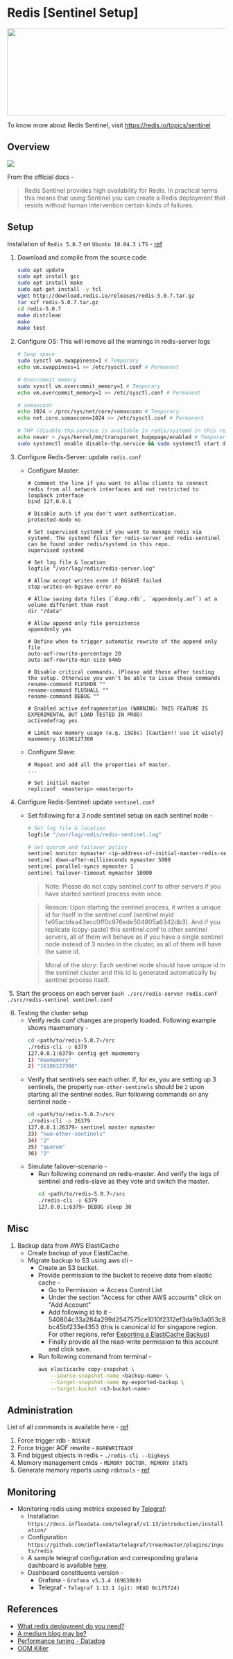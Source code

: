 # Redis [Sentinel Setup]
<img src="https://github.com/abhishektripathi24/platform-setup/blob/master/redis/images/redis-logo.png" width="600" height="200"/>

To know more about Redis Sentinel, visit https://redis.io/topics/sentinel

## Overview
![](images/sentinel-combined.png)

From the official docs -

> Redis Sentinel provides high availability for Redis. In practical terms this means that using Sentinel you can create a Redis deployment that resists without human intervention certain kinds of failures.

## Setup
Installation of `Redis 5.0.7` on `Ubuntu 18.04.3 LTS` - [ref](https://github.com/antirez/redis)

1. Download and compile from the source code
    ```bash
    sudo apt update
    sudo apt install gcc
    sudo apt install make
    sudo apt-get install -y tcl
    wget http://download.redis.io/releases/redis-5.0.7.tar.gz
    tar xzf redis-5.0.7.tar.gz
    cd redis-5.0.7
    make distclean
    make
    make test
    ```

2. Configure OS: This will remove all the warnings in redis-server logs
    ```bash
    # Swap space
    sudo sysctl vm.swappiness=1 # Temporary
    echo vm.swappiness=1 >> /etc/sysctl.conf # Permanent
    
    # Overcommit memory
    sudo sysctl vm.overcommit_memory=1 # Temporary
    echo vm.overcommit_memory=1 >> /etc/sysctl.conf # Permanent
 
    # somaxconn
    echo 1024 > /proc/sys/net/core/somaxconn # Temporary
    echo net.core.somaxconn=1024 >> /etc/sysctl.conf # Permanent

    # THP (disable-thp.service is available in redis/systemd in this repo or refer - https://www.stephenrlang.com/2018/01/disabling-transparent-huge-pages-in-linux/)
    echo never > /sys/kernel/mm/transparent_hugepage/enabled # Temporary
    sudo systemctl enable disable-thp.service && sudo systemctl start disable-thp.service # Permanent
    ```

3. Configure Redis-Server: update `redis.conf`
    * Configure Master: 
        ```
        # Comment the line if you want to allow clients to connect redis from all network interfaces and not restricted to loopback interface
        bind 127.0.0.1
        
        # Disable auth if you don't want authentication.
        protected-mode no

        # Set supervised systemd if you want to manage redis via systemd. The systemd files for redis-server and redis-sentinel can be found under redis/systemd in this repo.
        supervised systemd

        # Set log file & location
        logfile "/var/log/redis/redis-server.log"

        # Allow accept writes even if BGSAVE failed
        stop-writes-on-bgsave-error no

        # Allow saving data files (`dump.rdb`, `appendonly.aof`) at a volume different than root
        dir "/data"

        # Allow append only file persistence
        appendonly yes

        # Define when to trigger automatic rewrite of the append only file
        auto-aof-rewrite-percentage 20
        auto-aof-rewrite-min-size 64mb
        
        # Disable critical commands. (Please add these after testing the setup. Otherwise you won't be able to issue these commands
        rename-command FLUSHDB ""
        rename-command FLUSHALL ""
        rename-command DEBUG ""
        
        # Enabled active defragmentation (WARNING: THIS FEATURE IS EXPERIMENTAL BUT LOAD TESTED IN PROD)
        activedefrag yes 
        
        # Limit max memory usage (e.g. 15Gbs) [Caution!! use it wisely]
        maxmemory 16106127360 
        ```
    * Configure Slave:
        ```
        # Repeat and add all the properties of master.
        ...
  
        # Set initial master 
        replicaof  <masterip> <masterport>
        ```

4. Configure Redis-Sentinel: update `sentinel.conf`
    * Set following for a 3 node sentinel setup on each sentinel node -
        ```bash
        # Set log file & location      
        logfile "/var/log/redis/redis-sentinel.log"
        
        # Set quorum and failover policy
        sentinel monitor mymaster <ip-address-of-initial-master-redis-server> 6379 2
        sentinel down-after-milliseconds mymaster 5000
        sentinel parallel-syncs mymaster 1
        sentinel failover-timeout mymaster 10000
        ```
        > Note: Please do not copy sentinel.conf to other servers if you have started sentinel process even once. 
        
        > Reason: Upon starting the sentinel process, it writes a unique id for itself in the sentinel.conf (sentinel myid 1e05acbfea43ecc0ff0c976ede504805a6342db3). And if you replicate (copy-paste) this sentinel.conf to other sentinel servers, all of them will behave as if you have a single sentinel node instead of 3 nodes in the cluster, as all of them will have the same id.
        
        > Moral of the story: Each sentinel node should have unique id in the sentinel cluster and this id is generated automatically by sentinel process itself.

`5. Start the process on each server
    ```bash
    ./src/redis-server redis.conf
    ./src/redis-sentinel sentinel.conf
    ```
   
6. Testing the cluster setup
    * Verify redis conf changes are properly loaded. Following example shows maxmemory - 
        ```bash
        cd <path/to/redis-5.0.7>/src
        ./redis-cli -p 6379
        127.0.0.1:6379> config get maxmemory
        1) "maxmemory"
        2) "16106127360"
        ```
    * Verify that sentinels see each other. If, for ex, you are setting up 3 sentinels, the property `num-other-sentinels` should be `2` upon starting all the sentinel nodes. Run following commands on any sentinel node - 
        ```bash
        cd <path/to/redis-5.0.7>/src
        ./redis-cli -p 26379
        127.0.0.1:26379> sentinel master mymaster
        33) "num-other-sentinels"
        34) "2"
        35) "quorum"
        36) "2"
        ```
    * Simulate failover-scenario -
        * Run following command on redis-master. And verify the logs of sentinel and redis-slave as they vote and switch the master.
            ```bash
            cd <path/to/redis-5.0.7>/src
            ./redis-cli -p 6379 
            127.0.0.1:6379> DEBUG sleep 30
            ```

## Misc
1. Backup data from AWS ElastiCache
    * Create backup of your ElastiCache.
    * Migrate backup to S3 using aws cli -
        * Create an S3 bucket.
        * Provide permission to the bucket to receive data from elastic cache -
            * Go to Permission -> Access Control List
            * Under the section "Access for other AWS accounts" click on "Add Account"
            * Add following id to it - 540804c33a284a299d2547575ce1010f2312ef3da9b3a053c8bc45bf233e4353 (this is canonical id for singapore region. For other regions, refer [Exporting a ElastiCache Backup](https://docs.aws.amazon.com/AmazonElastiCache/latest/red-ug/backups-exporting.html))
            * Finally provide all the read-write permission to this account and click save.
        * Run following command from terminal - 
            ```bash
            aws elasticache copy-snapshot \
                --source-snapshot-name <backup-name> \
                --target-snapshot-name my-exported-backup \
                --target-bucket <s3-bucket-name>
            ```

## Administration
List of all commands is available here - [ref](https://redis.io/commands)
1. Force trigger rdb - `BGSAVE`
2. Force trigger AOF rewrite - `BGREWRITEAOF`
3. Find biggest objects in redis - `./redis-cli --bigkeys`
4. Memory management cmds - `MEMORY DOCTOR, MEMORY STATS`
5. Generate memory reports using `rdbtools` - [ref](https://github.com/sripathikrishnan/redis-rdb-tools#generate-memory-report) 

## Monitoring  
* Monitoring redis using metrics exposed by [Telegraf](https://docs.influxdata.com/telegraf/v1.13/):
    * Installation `https://docs.influxdata.com/telegraf/v1.13/introduction/installation/`
    * Configuration `https://github.com/influxdata/telegraf/tree/master/plugins/inputs/redis`
    * A sample telegraf configuration and corresponding grafana dashboard is available [here](monitoring).
    * Dashboard constituents version -
        * Grafana - `Grafana v5.3.4 (69630b9)`
        * Telegraf - `Telegraf 1.13.1 (git: HEAD 0c175724)`

## References
* [What redis deployment do you need?](https://blog.octo.com/what-redis-deployment-do-you-need/) 
* [A medium blog may be?](https://medium.com/@amila922/redis-sentinel-high-availability-everything-you-need-to-know-from-dev-to-prod-complete-guide-deb198e70ea6)
* [Performance tuning - Datadog](https://www.datadoghq.com/pdf/Understanding-the-Top-5-Redis-Performance-Metrics.pdf)
* [OOM Killer](https://www.percona.com/blog/2019/08/02/out-of-memory-killer-or-savior/)